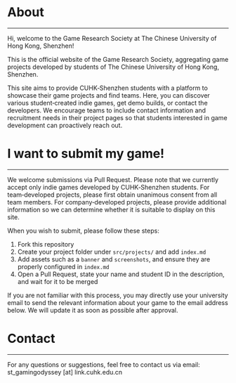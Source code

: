 # About
---

Hi, welcome to the Game Research Society at The Chinese University of Hong Kong, Shenzhen!

This is the official website of the Game Research Society, aggregating game projects developed by students of The Chinese University of Hong Kong, Shenzhen.

This site aims to provide CUHK‑Shenzhen students with a platform to showcase their game projects and find teams. Here, you can discover various student‑created indie games, get demo builds, or contact the developers. We encourage teams to include contact information and recruitment needs in their project pages so that students interested in game development can proactively reach out.

# I want to submit my game!

---

We welcome submissions via Pull Request. Please note that we currently accept only indie games developed by CUHK‑Shenzhen students. For team‑developed projects, please first obtain unanimous consent from all team members. For company‑developed projects, please provide additional information so we can determine whether it is suitable to display on this site.

When you wish to submit, please follow these steps:

1. Fork this repository
2. Create your project folder under `src/projects/` and add `index.md`
3. Add assets such as a `banner` and `screenshots`, and ensure they are properly configured in `index.md`
4. Open a Pull Request, state your name and student ID in the description, and wait for it to be merged

If you are not familiar with this process, you may directly use your university email to send the relevant information about your game to the email address below. We will update it as soon as possible after approval.

# Contact

---

For any questions or suggestions, feel free to contact us via email: st_gamingodyssey [at] link.cuhk.edu.cn


